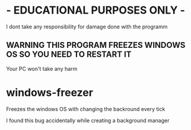 # - EDUCATIONAL PURPOSES ONLY -
I dont take any responsibility for damage done with the programm

## WARNING THIS PROGRAM FREEZES WINDOWS OS SO YOU NEED TO RESTART IT
Your PC won't take any harm

# windows-freezer
Freezes the windows OS with changing the backround every tick

I found this bug accidentally while creating a background manager 
